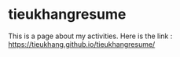 # tieukhangresume
This is a page about my activities. Here is the link : https://tieukhang.github.io/tieukhangresume/
